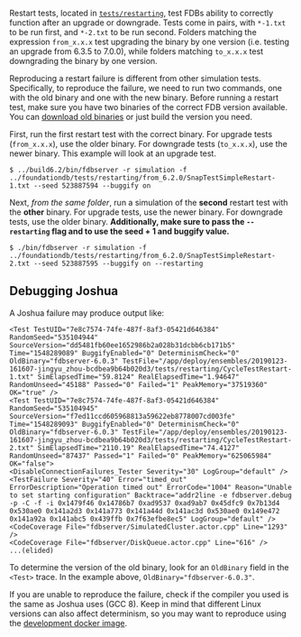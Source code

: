 Restart tests, located in [`tests/restarting`](https://github.com/apple/foundationdb/tree/master/tests/restarting), test FDBs ability to correctly function after an upgrade or downgrade. Tests come in pairs, with `*-1.txt` to be run first, and `*-2.txt` to be run second. Folders matching the expression `from_x.x.x` test upgrading the binary by one version (i.e. testing an upgrade from 6.3.5 to 7.0.0), while folders matching `to_x.x.x` test downgrading the binary by one version.

Reproducing a restart failure is different from other simulation tests. Specifically, to reproduce the failure, we need to run two commands, one with the old binary and one with the new binary. Before running a restart test, make sure you have two binaries of the correct FDB version available. You can [download old binaries](https://www.foundationdb.org/downloads/misc/fdbservers-6.2.24.tar.gz) or just build the version you need.

First, run the first restart test with the correct binary. For upgrade tests (`from_x.x.x`), use the older binary. For downgrade tests (`to_x.x.x`), use the newer binary. This example will look at an upgrade test.

```
$ ../build6.2/bin/fdbserver -r simulation -f ../foundationdb/tests/restarting/from_6.2.0/SnapTestSimpleRestart-1.txt --seed 523887594 --buggify on
```

Next, *from the same folder*, run a simulation of the **second** restart test with the **other** binary. For upgrade tests, use the newer binary. For downgrade tests, use the older binary. **Additionally, make sure to pass the `--restarting` flag and to use the seed + 1 and buggify value.**

```
$ ./bin/fdbserver -r simulation -f ../foundationdb/tests/restarting/from_6.2.0/SnapTestSimpleRestart-2.txt --seed 523887595 --buggify on --restarting
```

## Debugging Joshua

A Joshua failure may produce output like:

```
<Test TestUID="7e8c7574-74fe-487f-8af3-05421d646384" RandomSeed="535104944" SourceVersion="dd5481fb60ee1652986b2a028b31dcbb6cb171b5" Time="1548289089" BuggifyEnabled="0" DeterminismCheck="0" OldBinary="fdbserver-6.0.3" TestFile="/app/deploy/ensembles/20190123-161607-jingyu_zhou-bcdbea9b64b020d3/tests/restarting/CycleTestRestart-1.txt" SimElapsedTime="59.8124" RealElapsedTime="1.94647" RandomUnseed="45188" Passed="0" Failed="1" PeakMemory="37519360" OK="true" />  
<Test TestUID="7e8c7574-74fe-487f-8af3-05421d646384" RandomSeed="535104945" SourceVersion="f7ed11ccd605968813a59622eb8778007cd003fe" Time="1548289093" BuggifyEnabled="0" DeterminismCheck="0" OldBinary="fdbserver-6.0.3" TestFile="/app/deploy/ensembles/20190123-161607-jingyu_zhou-bcdbea9b64b020d3/tests/restarting/CycleTestRestart-2.txt" SimElapsedTime="2110.19" RealElapsedTime="74.4127" RandomUnseed="87437" Passed="1" Failed="0" PeakMemory="625065984" OK="false">  
<DisableConnectionFailures_Tester Severity="30" LogGroup="default" />  
<TestFailure Severity="40" Error="timed_out" ErrorDescription="Operation timed out" ErrorCode="1004" Reason="Unable to set starting configuration" Backtrace="addr2line -e fdbserver.debug -p -C -f -i 0x1479f46 0x14786b7 0xad9537 0xad9ab7 0x45dfc9 0x7b13d4 0x530ae0 0x141a2d3 0x141a773 0x141a44d 0x141ac3d 0x530ae0 0x149e472 0x141a92a 0x141abc5 0x439ffb 0x7f63efbe8ec5" LogGroup="default" />  
<CodeCoverage File="fdbserver/SimulatedCluster.actor.cpp" Line="1293" />  
<CodeCoverage File="fdbserver/DiskQueue.actor.cpp" Line="616" />  
...(elided)  
```

To determine the version of the old binary, look for an `OldBinary` field in the `<Test>` trace. In the example above, `OldBinary="fdbserver-6.0.3"`.

If you are unable to reproduce the failure, check if the compiler you used is the same as Joshua uses (GCC 8). Keep in mind that different Linux versions can also affect determinism, so you may want to reproduce using the [development docker image](https://github.com/apple/foundationdb/wiki/Docker-and-CCACHE-Setup-instructions#building-the-image).